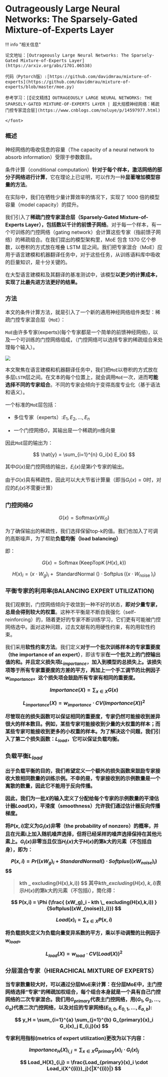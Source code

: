 # Outrageously Large Neural Networks: The Sparsely-Gated Mixture-of-Experts Layer

<script src="https://polyfill.io/v3/polyfill.min.js?features=es6"></script>
<script src="https://cdn.jsdelivr.net/npm/mathjax@3/es5/tex-chtml.js"></script>

!!! info "相关信息"
    <font size = 3.5>
    
    论文地址：[Outrageously Large Neural Networks: The Sparsely-Gated Mixture-of-Experts Layer](https://arxiv.org/abs/1701.06538)

    代码（Pytorch版）:[https://github.com/davidmrau/mixture-of-experts](https://github.com/davidmrau/mixture-of-experts/blob/master/moe.py)

    参考学习：[【论文精炼】OUTRAGEOUSLY LARGE NEURAL NETWORKS: THE SPARSELY-GATED MIXTURE-OF-EXPERTS LAYER | 超大规模神经网络：稀疏门控专家混合层](https://www.cnblogs.com/noluye/p/14597977.html)

    </font>


### 概述

神经网络的吸收信息的容量（The capacity of a neural network to absorb information）受限于参数数目。

条件计算（conditional computation）<B>针对于每个样本，激活网络的部分子网络进行计算</B>，它在理论上已证明，可以作为一种<B>显著增加模型容量的方法</B>。

在实际中，我们在牺牲少量计算效率的情况下，实现了 1000 倍的模型容量（model capacity）的提升。

我们引入了<B>稀疏门控专家混合层（Sparsely-Gated Mixture-of-Experts Layer），包括数以千计的前馈子网络</B>。对于每一个样本，有一个可训练的门控网络（gating network）会计算这些专家（指前馈子网络）的稀疏组合。在我们提出的模型架构里，MoE 包含 1370 亿个参数，以卷积的方式放在堆叠 LSTM 层之间。我们把专家混合（MoE）应用于语言建模和机器翻译任务中，对于这些任务，从训练语料库中吸收的巨量知识，是十分关键的。

在大型语言建模和及其翻译的基准测试中，该模型<B>以更少的计算成本，实现了比最先进方法更好的结果。</B>

### 方法

本文的条件计算方法，就是引入了一个新的通用神经网络组件类型：稀疏门控专家混合层（```MoE```）：

```MoE```由许多专家(experts)(每个专家都是一个简单的前馈神经网络)，以及一个可训练的门控网络组成，（门控网络可以选择专家的稀疏组合来处理每个输入）。

![](./img/moe1.png)

本文聚焦在语言建模和机器翻译任务中，我们把```MoE```以卷积的方式放在多层```LSTM```层之间。在文本的每个位置上，就会调用```MoE```一次，进而<B>可能选择不同的专家组合</B>。不同的专家会倾向于变得高度专业化（基于语法和语义）。

一个标准的```MoE```层包括：

- 多位专家（experts）:$E_1, E_2,... ,E_n$

- 一个门控网络$G$，其输出是一个稀疏的n维向量

因此```MoE```层的输出为：

$$
\hat{y} = \sum_{i=1}^{n} G_i(x) E_i(x)
$$

其中$G(x)$是门控网络的输出，$E_i(x)$是第i个专家的输出。

由于$G(x)$具有稀疏性，因此可以大大节省计算量（即当$G_i(x)=0$时，对应的$E_i(x)$不需要计算）

### 门控网络$G$

$$
G(x) = \text{Softmax}(x \text{W}_G)
$$

为了确保输出的稀疏性，我们选择保留top-k的值。我们也加入了可调的高斯噪声，为了帮助<B>负载均衡（load balancing）</B>

即：

$$
G(x)=\operatorname{Softmax}(\operatorname{KeepTopK}(H(x), k))
$$

$$ 
H(x)_{i}=\left(x \cdot W_{g}\right)_{i}+\text { StandardNormal }() \cdot \operatorname{Softplus}\left(\left(x \cdot W_{\text {noise }}\right)_{i}\right)
$$

### 平衡专家的利用率(BALANCING EXPERT UTILIZATION)

我们观察到，门控网络倾向于收敛到一种不好的状态，<B>即对少量专家，总是会得到较大的权重</B>。这种不平衡是不断自我强化（self-reinforcing）的，随着更好的专家不断训练学习，它们更有可能被门控网络选中。面对这种问题，过去文献有的用硬性约束，有的用软性约束。

我们采用<B>软性约束方法</B>。我们定义<B>对于一个批次训练样本的专家重要度（the importance of an expert）</B>，即该专家<B>在一个批次上的门控输出值的和<B>。并且定义损失项$L_{importance}$，加入到模型的<B>总损失</B>上。<B>该损失项等于所有专家重要度的方差的平方，再加上一个手工调节的比例因子$w_{importance}$<B>。这个损失项会鼓励所有专家有相同的重要度。

$$
Importance(X) = \sum_{x \in X} G(x)
$$

$$
L_{importance}(X) = w_{importance} \cdot CV(Importance(X))^2
$$

尽管现在的损失函数可以保证相同的重要度，专家仍然可能接收到差异很大的样本数目。例如，某些专家可能接收到少量的大权重的样本；而某些专家可能接收到更多的小权重的样本。为了解决这个问题，我们引入了第二个损失函数：$L_{load}$，它可以保证负载均衡。

### 负载平衡$L_{load}$

出于负载平衡的目的，我们希望定义一个额外的损失函数来鼓励专家接收大致相同数量的训练示例。不幸的是，专家接收到的<B>示例数量是一个离散的数量，因此它不能用于反向传播。</B>

因此，我们为一批$X$的输入定义了分配给每个专家的示例数量的平滑估计器$Load(X)$，平滑度（smoothness）允许我们通过估计器反向传播梯度。

将$P(x,i)$定义为$G_i(x)$非零（the probability of nonzero）的概率，并且在元素i上加入随机噪声选择，但将已经采样的噪声选择保持在其他元素上。$G_i(x)$非零当且仅当$H_i(x)$大于$H(x)$的第k大的元素（不包括自身），即为：

$$
P(x,i) = Pr((xW_g)_i + StandardNormal() \cdot Softplus((xW_{noise})_i) 
$$
$$
> kth \_ excluding(H(x),k,i))
$$
其中$kth \_ excluding(H(x),k,i)$表示$H(x)$的第k大的元素（不包括i），简化得：

$$
P(x,i) = \Phi (\frac{ (xW_g)_i - kth \_ excluding(H(x),k,i)) }{Softplus((xW_{noise})_i)})
$$

$$
Load(x)_i = \sum_{x \in X} P(x,i)
$$

将负载损失定义为负载向量变异系数的平方，乘以手动调整的比例因子 $w_{load}$。

$$
L_{load}(X) = w_{load} \cdot CV(Load(X))^2
$$

### 分层混合专家（HIERACHICAL MIXTURE OF EXPERTS）

当专家数量较大时，可以通过分层MoE来计算：在分层MoE中，主门控网络选择“专家”的稀疏加权组合，每个组合本身就是一个具有自己门控网络的二次专家混合。我们用$G_{primary}$代表主门控网络，用($G_1,G_2,...,G_a$)代表二次门控网络，以及对应的专家网络($E_{0,0},E_{0,1},...,E_{a,b}$):

$$
y_H = \sum_{i=1}^{a} \sum_{j=1}^{b} G_{primary}(x)_i  G_i(x)_j E_{i,j}(x)
$$

专家利用指标(metrics of expert utilization)更改为以下内容：

$$
Importance_H(X)_{i,j} = \sum_{x \in X} G_{primary}(x)_i \cdot G_i(x)_j
$$

$$
Load_H(X)_{i,j} = \frac{Load_{primary}(x)_i \cdot Load_i(X^{(i)})_j}{|X^{(i)}|}
$$


